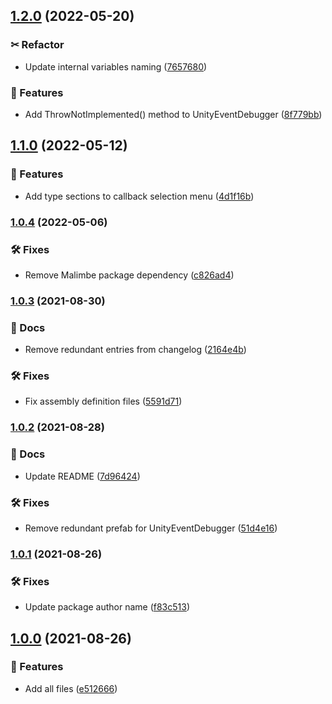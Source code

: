 ## [1.2.0](https://gitlab.com/NoSoySauce_Games/Reorderable-Unity-Events/compare/v1.1.0...v1.2.0) (2022-05-20)


### ✂ Refactor

* Update internal variables naming ([7657680](https://gitlab.com/NoSoySauce_Games/Reorderable-Unity-Events/commit/7657680982844779ebab6d3e672210d66abe5799))


### 🚀 Features

* Add ThrowNotImplemented() method to UnityEventDebugger ([8f779bb](https://gitlab.com/NoSoySauce_Games/Reorderable-Unity-Events/commit/8f779bbe69f6de7b8e2097904cb63833cd1661a5))

## [1.1.0](https://gitlab.com/NoSoySauce_Games/Reorderable-Unity-Events/compare/v1.0.4...v1.1.0) (2022-05-12)


### 🚀 Features

* Add type sections to callback selection menu ([4d1f16b](https://gitlab.com/NoSoySauce_Games/Reorderable-Unity-Events/commit/4d1f16b8a7c4e06c348ca7425823c74b44595a37))

### [1.0.4](https://gitlab.com/NoSoySauce_Games/Reorderable-Unity-Events/compare/v1.0.3...v1.0.4) (2022-05-06)


### 🛠 Fixes

* Remove Malimbe package dependency ([c826ad4](https://gitlab.com/NoSoySauce_Games/Reorderable-Unity-Events/commit/c826ad4a84565a0c144416e99085d980dfa563df))

### [1.0.3](https://gitlab.com/NoSoySauce_Games/Reorderable-Unity-Events/compare/v1.0.2...v1.0.3) (2021-08-30)


### 📔 Docs

* Remove redundant entries from changelog ([2164e4b](https://gitlab.com/NoSoySauce_Games/Reorderable-Unity-Events/commit/2164e4b43e0f7d3fe23bf500ce0e1a4e0dc695cc))


### 🛠 Fixes

* Fix assembly definition files ([5591d71](https://gitlab.com/NoSoySauce_Games/Reorderable-Unity-Events/commit/5591d7136db6887097d6ee64b8759bc91705c8cd))

### [1.0.2](https://gitlab.com/NoSoySauce_Games/Reorderable-Unity-Events/compare/v1.0.1...v1.0.2) (2021-08-28)


### 📔 Docs

* Update README ([7d96424](https://gitlab.com/NoSoySauce_Games/Reorderable-Unity-Events/commit/7d96424c42c42d4339136ca8b78144919ab286f3))


### 🛠 Fixes

* Remove redundant prefab for UnityEventDebugger ([51d4e16](https://gitlab.com/NoSoySauce_Games/Reorderable-Unity-Events/commit/51d4e16162f8696091e75535d9aeb49445e54129))

### [1.0.1](https://gitlab.com/NoSoySauce_Games/ReorderableUnityEvents/compare/v1.0.0...v1.0.1) (2021-08-26)


### 🛠 Fixes

* Update package author name ([f83c513](https://gitlab.com/NoSoySauce_Games/ReorderableUnityEvents/commit/f83c513bd9919e8a4cd01ca8ba534de636d1ba48))

## [1.0.0](https://gitlab.com/NoSoySauce_Games/ReorderableUnityEvents/compare/...v1.0.0) (2021-08-26)


### 🚀 Features

* Add all files ([e512666](https://gitlab.com/NoSoySauce_Games/ReorderableUnityEvents/commit/e51266659a3a17cab5fccadef4dfd8e73fa2f3f8))
